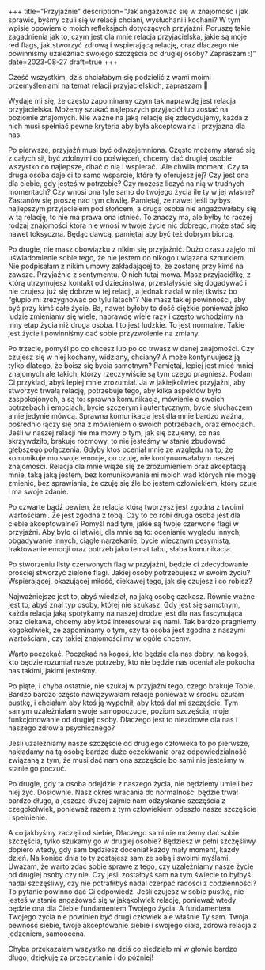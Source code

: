 +++
title="Przyjaźnie"
description="Jak angażować się w znajomość i jak sprawić, byśmy czuli się w relacji chciani, wysłuchani i kochani? W tym wpisie opowiem o moich refleksjach dotyczących przyjaźni. Poruszę takie zagadnienia jak to, czym jest dla mnie relacja przyjacielska, jakie są moje red flags, jak stworzyć zdrową i wspierającą relację, oraz dlaczego nie powinniśmy uzależniać swojego szczęścia od drugiej osoby? Zapraszam :)"
date=2023-08-27
draft=true
+++


Cześć wszystkim, dziś chciałabym się podzielić z wami moimi przemyśleniami na temat relacji przyjacielskich, zapraszam 🙂


Wydaje mi się, że często zapominamy czym tak naprawdę jest relacja przyjacielska. Możemy szukać najlepszych przyjaciół lub zostać na poziomie znajomych. Nie ważne na jaką relację się zdecydujemy, każda z nich musi spełniać pewne kryteria aby była akceptowalna i przyjazna dla nas. 

Po pierwsze, przyjaźń musi być odwzajemniona. Często możemy starać się z całych sił, być zdolnymi do poświęceń, chcemy dać drugiej osobie wszystko co najlepsze, dbać o nią i wspierać.. Ale chwila moment. Czy ta druga osoba daje ci to samo wsparcie, które ty oferujesz jej? Czy jest ona dla ciebie, gdy jesteś w potrzebie? Czy możesz liczyć na nią w trudnych momentach? Czy wnosi ona tyle samo do twojego życia ile ty w jej własne? 
Zastanów się proszę nad tym chwilę. Pamiętaj, że nawet jeśli byłbyś najlepszym przyjacielem pod słońcem, a druga osoba nie angażowałaby się w tą relację, to nie ma prawa ona istnieć. To znaczy ma, ale byłby to raczej rodzaj znajomości która nie wnosi w twoje życie nic dobrego, może stać się nawet toksyczna. 
Będąc dawcą, pamiętaj aby być też dobrym biorcą. 

Po drugie, nie masz obowiązku z nikim się przyjaźnić. Dużo czasu zajęło mi uświadomienie sobie tego, że nie jestem do nikogo uwiązana sznurkiem. Nie podpisałam z nikim umowy zakładającej to, że zostanę przy kimś na zawsze. Przyjaźnie z sentymentu. O nich tutaj mowa. Masz przyjaciółkę, z którą utrzymujesz kontakt od dzieciństwa, przestałyście się dogadywać i nie czujesz już się dobrze w tej relacji, a jednak nadal w niej tkwisz bo “głupio mi zrezygnować po tylu latach”? Nie masz takiej powinności, aby być przy kimś całe życie. Ba, nawet byłoby to dość ciężkie ponieważ jako ludzie zmieniamy się wiele, naprawdę wiele razy i często wchodzimy na inny etap życia niż druga osoba. I to jest ludzkie. To jest normalne. Takie jest życie i powinniśmy dać sobie przyzwolenie na zmiany.

Po trzecie, pomyśl po co chcesz lub po co trwasz w danej znajomości. Czy czujesz się w niej kochany, widziany, chciany? A może kontynuujesz ją tylko dlatego, że boisz się bycia samotnym? 
Pamiętaj, lepiej jest mieć mniej znajomych ale takich, którzy rzeczywiście są tym czego pragniesz. 
Podam Ci przykład, abyś lepiej mnie zrozumiał. 
Ja w jakiejkolwiek przyjaźni, aby stworzyć trwałą relację, potrzebuje tego, aby kilka aspektów było zaspokojonych, a są to: sprawna komunikacja, mówienie o swoich potrzebach i emocjach, bycie szczerym i autentycznym, bycie słuchaczem a nie jedynie mówcą. 
Sprawna komunikacja jest dla mnie bardzo ważna, pośrednio łączy się ona z mówieniem o swoich potrzebach, oraz emocjach. Jeśli w naszej relacji nie ma mowy o tym, jak się czujemy, co nas skrzywdziło, brakuje rozmowy, to nie jesteśmy w stanie zbudować głębszego połączenia. Gdyby ktoś oceniał mnie ze względu na to, że komunikuje mu swoje emocje, co czuję, nie kontynuowałabym naszej znajomości. Relacja dla mnie wiąże się ze zrozumieniem oraz akceptacją mnie, taką jaką jestem, bez komunikowania mi moich wad których nie mogę zmienić, bez sprawiania, że czuję się źle bo jestem człowiekiem, który czuje i ma swoje zdanie. 

Po czwarte bądź pewien, że relacja którą tworzysz jest zgodna z twoimi wartościami. Że jest zgodna z tobą. Czy to co robi druga osoba jest dla ciebie akceptowalne? Pomyśl nad tym, jakie są twoje czerwone flagi w przyjaźni. Aby było ci łatwiej, dla mnie są to: ocenianie wyglądu innych, obgadywanie innych, ciągłe narzekanie, bycie wiecznym pesymistą, traktowanie emocji oraz potrzeb jako temat tabu, słaba komunikacja. 

Po stworzeniu listy czerwonych flag w przyjaźni, będzie ci zdecydowanie prościej stworzyć zielone flagi. Jakiej osoby potrzebujesz w swoim życiu? Wspierającej, okazującej miłość, ciekawej tego, jak się czujesz i co robisz? 

Najważniejsze jest to, abyś wiedział, na jaką osobę czekasz. Równie ważne jest to, abyś znał typ osoby, której nie szukasz. Gdy jest się samotnym, każda relacja jaką spotykamy na naszej drodze jest dla nas fascynująca oraz ciekawa, chcemy aby ktoś interesował się nami. Tak bardzo pragniemy kogokolwiek, że zapominamy o tym, czy ta osoba jest zgodna z naszymi wartościami, czy takiej znajomości my w ogóle chcemy. 

Warto poczekać. Poczekać na kogoś, kto będzie dla nas dobry, na kogoś, kto będzie rozumiał nasze potrzeby, kto nie będzie nas oceniał ale pokocha nas takimi, jakimi jesteśmy. 

Po piąte, i chyba ostatnie, nie szukaj w przyjaźni tego, czego brakuje Tobie. Bardzo bardzo często nawiązywałam relacje ponieważ w środku czułam pustkę, i chciałam aby ktoś ją wypełnił, aby ktoś dał mi szczęście. Tym samym uzależniałam swoje samopoczucie, poziom szczęścia, moje funkcjonowanie od drugiej osoby. 
Dlaczego jest to niezdrowe dla nas i naszego zdrowia psychicznego?

Jeśli uzależniamy nasze szczęście od drugiego człowieka to po pierwsze, nakładamy na tą osobę bardzo duże oczekiwania oraz odpowiedzialność związaną z tym, że musi dać nam ona szczęście bo sami nie jesteśmy w stanie go poczuć. 

Po drugie, gdy ta osoba odejdzie z naszego życia, nie będziemy umieli bez niej żyć. Dosłownie. Nasz okres wracania do normalności będzie trwał bardzo długo, a jeszcze dłużej zajmie nam odzyskanie szczęścia z czegokolwiek, ponieważ razem z tym człowiekiem odeszło nasze szczęście i spełnienie. 

A co jakbyśmy zaczęli od siebie, Dlaczego sami nie możemy dać sobie szczęścia, tylko szukamy go w drugiej osobie? Będziesz w pełni szczęśliwy dopiero wtedy, gdy sam będziesz doceniał każdy mały moment, każdy dzień. Na koniec dnia to ty zostajesz sam ze sobą i swoimi myślami. 
Uważam, że warto zdać sobie sprawę z tego, czy uzależniamy nasze życie od drugiej osoby czy nie. Czy jeśli zostałbyś sam na tym świecie to byłbyś nadal szczęśliwy, czy nie potrafiłbyś nadal czerpać radości z codzienności? To pytanie powinno dać Ci odpowiedź. 
Jeśli czujesz w sobie pustkę, nie jesteś w stanie angażować się w jakąkolwiek relację, ponieważ wtedy będzie ona dla Ciebie fundamentem Twojego życia. A fundamentem Twojego życia nie powinien być drugi człowiek ale właśnie Ty sam. Twoja pewność siebie, twoje akceptowanie siebie i swojego ciała, zdrowa relacja z jedzeniem, samoocena. 

Chyba przekazałam wszystko na dziś co siedziało mi w głowie bardzo długo, dziękuję za przeczytanie i do później!



